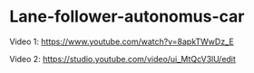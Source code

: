 # Lane-follower-autonomus-car

Video 1: https://www.youtube.com/watch?v=8apkTWwDz_E

Video 2: https://studio.youtube.com/video/ui_MtQcV3lU/edit
